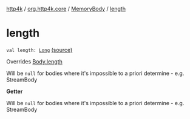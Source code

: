 [http4k](../../index.md) / [org.http4k.core](../index.md) / [MemoryBody](index.md) / [length](./length.md)

# length

`val length: `[`Long`](https://kotlinlang.org/api/latest/jvm/stdlib/kotlin/-long/index.html) [(source)](https://github.com/http4k/http4k/blob/master/http4k-core/src/main/kotlin/org/http4k/core/http.kt#L43)

Overrides [Body.length](../-body/length.md)

Will be `null` for bodies where it's impossible to a priori determine - e.g. StreamBody

**Getter**

Will be `null` for bodies where it's impossible to a priori determine - e.g. StreamBody

